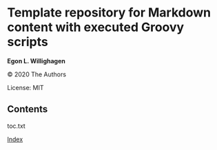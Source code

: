 # Template repository for Markdown content with executed Groovy scripts


**Egon L. Willighagen**

© 2020 The Authors

License: MIT

## Contents

<toc>toc.txt</toc>

[Index](indexList.i.md) <br />

